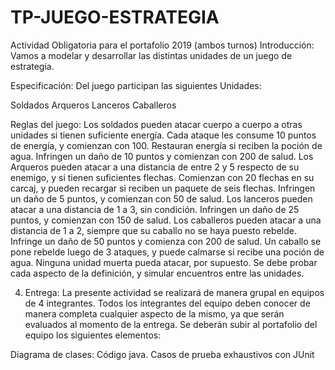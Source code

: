 # TP-JUEGO-ESTRATEGIA

Actividad Obligatoria para el portafolio 2019 (ambos turnos)
Introducción:
Vamos a modelar y desarrollar las distintas unidades de un juego de estrategia.

Especificación: 
Del juego participan las siguientes Unidades:

Soldados
Arqueros
Lanceros
Caballeros


Reglas del juego:
Los soldados pueden atacar cuerpo a cuerpo a otras unidades si tienen suficiente energı́a. Cada ataque les consume 10 puntos de energı́a, y comienzan con 100. Restauran energı́a si reciben la poción de agua. Infringen un daño de 10 puntos y comienzan con 200 de salud.
Los Arqueros pueden atacar a una distancia de entre 2 y 5 respecto de su enemigo, y si tienen suficientes flechas. Comienzan con 20 flechas en su carcaj, y pueden recargar si reciben un paquete de seis flechas. Infringen un daño de 5 puntos, y comienzan con 50 de salud.
Los lanceros pueden atacar a una distancia de 1 a 3, sin condición. Infringen un daño de 25 puntos, y comienzan con 150 de salud.
Los caballeros pueden atacar a una distancia de 1 a 2, siempre que su caballo no se haya puesto rebelde. Infringe un daño de 50 puntos y comienza con 200 de salud. Un caballo se pone rebelde luego de 3 ataques, y puede calmarse si recibe una poción de agua.
Ninguna unidad muerta pueda atacar, por supuesto.
Se debe probar cada aspecto de la definición, y simular encuentros entre las unidades.

 4. Entrega: La presente actividad se realizará de manera grupal en equipos de 4 integrantes. Todos los integrantes del equipo deben conocer de manera completa cualquier aspecto de la mismo, ya que serán evaluados al momento de la entrega.
Se deberán subir al portafolio del equipo los siguientes elementos:

Diagrama de clases: 
Código java. 
Casos de prueba exhaustivos con JUnit 
